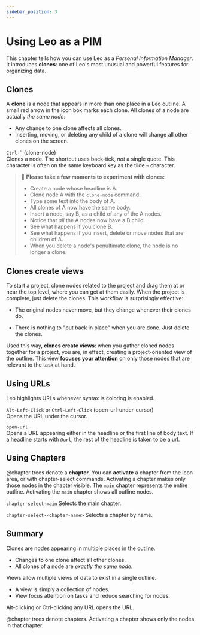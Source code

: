 ```yaml
---
sidebar_position: 3
---
```


# Using Leo as a PIM

This chapter tells how you can use Leo as a *Personal Information Manager*. It introduces **clones**: one of Leo's most unusual and powerful features for organizing data.

## Clones

A **clone** is a node that appears in more than one place in a Leo outline. A small red arrow in the icon box marks each clone. All clones of a node are actually *the same node*:

- Any change to one clone affects all clones.
- Inserting, moving, or deleting any child of a clone will change all other clones on the screen.

`` Ctrl-` ``  (clone-node)\
Clones a node. The shortcut uses back-tick, *not* a single quote.  This character is often on the same keyboard key as the tilde `~` character.

> 🧪 **Please take a few moments to experiment with clones:**
> - Create a node whose headline is A.
> - Clone node A with the ``clone-node`` command.
> - Type some text into the body of A.
> - All clones of A now have the same body.
> - Insert a node, say B, as a child of any of the A nodes.
> - Notice that *all* the A nodes now have a B child.
> - See what happens if you clone B.
> - See what happens if you insert, delete or move nodes that are children of A.
> - When you delete a node's penultimate clone, the node is no longer a clone.

## Clones create views

To start a project, clone nodes related to the project and drag them at or near the top level, where you can get at them easily. When the project is complete, just delete the clones. This workflow is surprisingly effective:

- The original nodes never move, but they change whenever their clones do.

- There is nothing to "put back in place" when you are done. Just delete the clones.

Used this way, **clones create views**: when you gather cloned nodes together for a project, you are, in effect, creating a project-oriented view of the outline. This view **focuses your attention** on only those nodes that are relevant to the task at hand.

## Using URLs

Leo highlights URLs whenever syntax is coloring is enabled.

``Alt-Left-Click`` or ``Ctrl-Left-Click`` (open-url-under-cursor)\
    Opens the URL under the cursor.
    
``open-url``\
    Opens a URL appearing either in the headline or the first line of body text. If a headline starts with ``@url``, the rest of the headline is taken to be a url.

## Using Chapters

@chapter trees denote a **chapter**. You can **activate** a chapter from the icon area, or with chapter-select commands. Activating a chapter makes only those nodes in the chapter visible. The ``main`` chapter represents the entire outline. Activating the ``main`` chapter shows all outline nodes.

``chapter-select-main``
    Selects the main chapter.

``chapter-select-<chapter-name>``
    Selects a chapter by name.

## Summary

Clones are nodes appearing in multiple places in the outline.

- Changes to one clone affect all other clones.
- All clones of a node are *exactly the same node*.

Views allow multiple views of data to exist in a single outline.

- A view is simply a collection of nodes.
- View focus attention on tasks and reduce searching for nodes.

Alt-clicking or Ctrl-clicking any URL opens the URL.

@chapter trees denote chapters. Activating a chapter shows only the nodes in that chapter.
